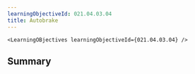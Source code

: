```yaml
---
learningObjectiveId: 021.04.03.04
title: Autobrake
---
```


```tsx eval
<LearningOBjectives learningObjectiveId={021.04.03.04} />
```

## Summary
